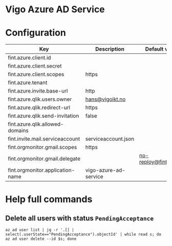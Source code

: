 # Vigo Azure AD Service

# Configuration

| Key | Description | Default value |
|-----|---------------|-------------|
| fint.azure.client.id |  | |
| fint.azure.client.secret |  | |
| fint.azure.client.scopes | https | |
| fint.azure.tenant |  | |
| fint.azure.invite.base-url | http | |
| fint.azure.qlik.users.owner | hans@vigoikt.no | |
| fint.azure.qlik.redirect-url | https | |
| fint.azure.qlik.send-invitation | false | |
| fint.azure.qlik.allowed-domains |  | |
| fint.invite.mail.serviceaccount | serviceaccount.json | |
| fint.orgmonitor.gmail.scopes | https | |
| fint.orgmonitor.gmail.delegate |  | no-reploy@fintlabs.no |
| fint.orgmonitor.application-name | vigo-azure-ad-service | |


# Help full commands
## Delete all users with status `PendingAcceptance`
`az ad user list | jq -r '.[] | select(.userState=="PendingAcceptance").objectId' | while read s; do az ad user delete --id $s; done`
